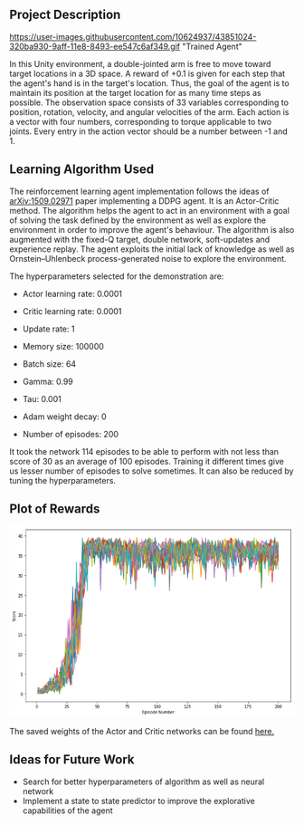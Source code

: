 ## Project Description

https://user-images.githubusercontent.com/10624937/43851024-320ba930-9aff-11e8-8493-ee547c6af349.gif "Trained Agent"

In this Unity environment, a double-jointed arm is free to move toward target locations in a 3D space. 
A reward of +0.1 is given for each step that the agent's hand is in the target's location. Thus, the goal of the agent is to maintain its position at the target location for as many time steps as possible.
The observation space consists of 33 variables corresponding to position, rotation, velocity, and angular velocities of the arm. 
Each action is a vector with four numbers, corresponding to torque applicable to two joints. 
Every entry in the action vector should be a number between -1 and 1.

## Learning Algorithm Used

The reinforcement learning agent implementation follows the ideas of [arXiv:1509.02971](https://arxiv.org/abs/1511.06581) paper implementing a DDPG agent. It is an Actor-Critic method.
The algorithm helps the agent to act in an environment with a goal of solving the task defined by the environment as well as explore the environment in order to improve the agent's behaviour. The algorithm is also augmented with the fixed-Q target, double network, soft-updates and experience replay.
The agent exploits the initial lack of knowledge as well as Ornstein–Uhlenbeck process-generated noise to explore the environment.


The hyperparameters selected for the demonstration are:

- Actor learning rate: 0.0001
- Critic learning rate: 0.0001
- Update rate: 1
- Memory size: 100000
- Batch size: 64
- Gamma: 0.99
- Tau: 0.001
- Adam weight decay: 0

- Number of episodes: 200

It took the network 114 episodes to be able to perform with not less than score of 30 as an average of 100 episodes.
Training it different times give us lesser number of episodes to solve sometimes. 
It can also be reduced by tuning the hyperparameters.

## Plot of Rewards 

![](https://github.com/prajwalgatti/DRL-Continuous-Control/blob/master/plot.png)

The saved weights of the Actor and Critic networks can be found [here.](https://github.com/prajwalgatti/DRL-Continuous-Control/tree/master/savedmodels)

## Ideas for Future Work

- Search for better hyperparameters of algorithm as well as neural network
- Implement a state to state predictor to improve the explorative capabilities of the agent

